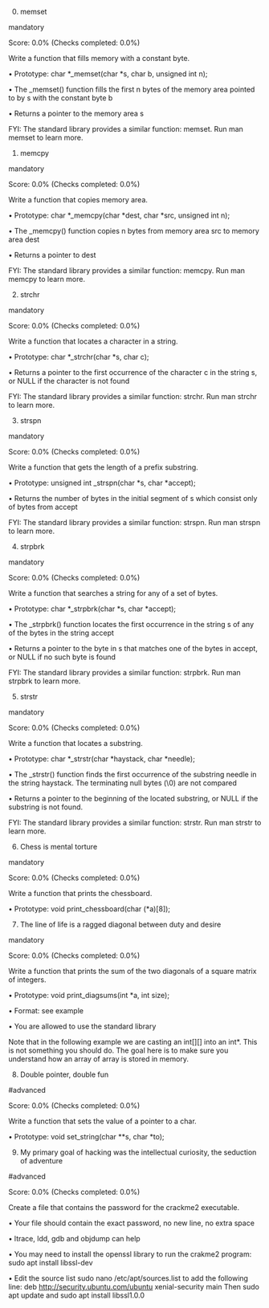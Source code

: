 0. memset

mandatory

Score: 0.0% (Checks completed: 0.0%)

Write a function that fills memory with a constant byte.

•	Prototype: char *_memset(char *s, char b, unsigned int n);

•	The _memset() function fills the first n bytes of the memory area pointed to by s with the constant byte b

•	Returns a pointer to the memory area s

FYI: The standard library provides a similar function: memset. Run man memset to learn more.

1. memcpy

mandatory

Score: 0.0% (Checks completed: 0.0%)

Write a function that copies memory area.

•	Prototype: char *_memcpy(char *dest, char *src, unsigned int n);

•	The _memcpy() function copies n bytes from memory area src to memory area dest

•	Returns a pointer to dest

FYI: The standard library provides a similar function: memcpy. Run man memcpy to learn more.

2. strchr

mandatory

Score: 0.0% (Checks completed: 0.0%)

Write a function that locates a character in a string.

•	Prototype: char *_strchr(char *s, char c);

•	Returns a pointer to the first occurrence of the character c in the string s, or NULL if the character is not found

FYI: The standard library provides a similar function: strchr. Run man strchr to learn more.

3. strspn

mandatory

Score: 0.0% (Checks completed: 0.0%)

Write a function that gets the length of a prefix substring.

•	Prototype: unsigned int _strspn(char *s, char *accept);

•	Returns the number of bytes in the initial segment of s which consist only of bytes from accept

FYI: The standard library provides a similar function: strspn. Run man strspn to learn more.

4. strpbrk

mandatory

Score: 0.0% (Checks completed: 0.0%)

Write a function that searches a string for any of a set of bytes.

•	Prototype: char *_strpbrk(char *s, char *accept);

•	The _strpbrk() function locates the first occurrence in the string s of any of the bytes in the string accept

•	Returns a pointer to the byte in s that matches one of the bytes in accept, or NULL if no such byte is found

FYI: The standard library provides a similar function: strpbrk. Run man strpbrk to learn more.

5. strstr

mandatory

Score: 0.0% (Checks completed: 0.0%)

Write a function that locates a substring.

•	Prototype: char *_strstr(char *haystack, char *needle);

•	The _strstr() function finds the first occurrence of the substring needle in the string haystack. The terminating null bytes (\0) are not compared

•	Returns a pointer to the beginning of the located substring, or NULL if the substring is not found.

FYI: The standard library provides a similar function: strstr. Run man strstr to learn more.

6. Chess is mental torture

mandatory

Score: 0.0% (Checks completed: 0.0%)

Write a function that prints the chessboard.

•	Prototype: void print_chessboard(char (*a)[8]);

7. The line of life is a ragged diagonal between duty and desire

mandatory

Score: 0.0% (Checks completed: 0.0%)

Write a function that prints the sum of the two diagonals of a square matrix of integers.

•	Prototype: void print_diagsums(int *a, int size);

•	Format: see example

•	You are allowed to use the standard library

Note that in the following example we are casting an int[][] into an int*. This is not something you should do. The goal here is to make sure you understand how an array of array is stored in memory.

8. Double pointer, double fun

#advanced

Score: 0.0% (Checks completed: 0.0%)

Write a function that sets the value of a pointer to a char.

•	Prototype: void set_string(char **s, char *to);

9. My primary goal of hacking was the intellectual curiosity, the seduction of adventure

#advanced

Score: 0.0% (Checks completed: 0.0%)

Create a file that contains the password for the crackme2 executable.

•	Your file should contain the exact password, no new line, no extra space

•	ltrace, ldd, gdb and objdump can help

•	You may need to install the openssl library to run the crakme2 program: sudo apt install libssl-dev

•	Edit the source list sudo nano /etc/apt/sources.list to add the following line: deb http://security.ubuntu.com/ubuntu xenial-security main Then sudo apt update and sudo apt install libssl1.0.0




